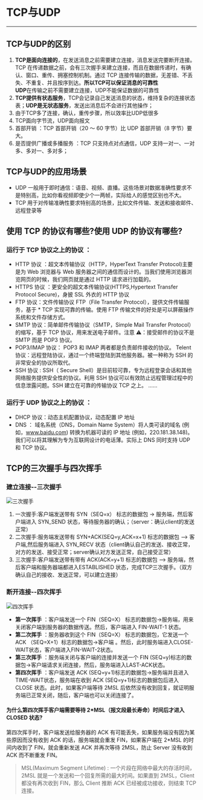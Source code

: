 # TCP与UDP
---
## TCP与UDP的区别
1. **TCP是面向连接的**，在发送消息之前需要建立连接，消息发送完要断开连接。TCP 在传递数据之前，会有三次握手来建立连接，而且在数据传递时，有确认、窗口、重传、拥塞控制机制。通过 TCP 连接传输的数据，无差错、不丢失、不重复、并且按序到达。**所以TCP可以保证消息的可靠性**<br>**UDP**在传输之前不需要建立连接，UDP不能保证数据的可靠性
2. **TCP提供有状态服务**，TCP会记录自己发送消息的状态，维持复杂的连接状态表；**UDP是无状态服务**，发送出消息后不会进行其他操作；
3. 由于TCP多了连接，确认，重传步骤，所以效率比UDP低很多
4. TCP面向字节流，UDP面向报文
5. 首部开销 ：TCP 首部开销（20 ～ 60 字节）比 UDP 首部开销（8 字节）要大。
6. 是否提供广播或多播服务 ：TCP 只支持点对点通信，UDP 支持一对一、一对多、多对一、多对多；

## TCP与UDP的应用场景
* UDP 一般用于即时通信：语音、视频、直播。这些场景对数据准确性要求不是特别高，比如你看视频即使少个一两帧，实际给人的感觉区别也不大。
* TCP 用于对传输准确性要求特别高的场景，比如文件传输、发送和接收邮件、远程登录等

## 使用 TCP 的协议有哪些?使用 UDP 的协议有哪些?

### 运行于 TCP 协议之上的协议 ：

* HTTP 协议 ：超文本传输协议（HTTP，HyperText Transfer Protocol)主要是为 Web 浏览器与 Web 服务器之间的通信而设计的。当我们使用浏览器浏览网页的时候，我们网页就是通过 HTTP 请求进行加载的。
* HTTPS 协议 ：更安全的超文本传输协议(HTTPS,Hypertext Transfer Protocol Secure)，身披 SSL 外衣的 HTTP 协议
* FTP 协议：文件传输协议 FTP（File Transfer Protocol），提供文件传输服务，基于 * TCP 实现可靠的传输。使用 FTP 传输文件的好处是可以屏蔽操作系统和文件存储方式。
* SMTP 协议：简单邮件传输协议（SMTP，Simple Mail Transfer Protocol）的缩写，基于 TCP 协议，用来发送电子邮件。注意 ⚠️：接受邮件的协议不是 SMTP 而是 POP3 协议。
* POP3/IMAP 协议： POP3 和 IMAP 两者都是负责邮件接收的协议。
Telent 协议：远程登陆协议，通过一个终端登陆到其他服务器。被一种称为 SSH 的非常安全的协议所取代。
* SSH 协议 : SSH（ Secure Shell）是目前较可靠，专为远程登录会话和其他网络服务提供安全性的协议。利用 SSH 协议可以有效防止远程管理过程中的信息泄露问题。SSH 建立在可靠的传输协议 TCP 之上。
......

### 运行于 UDP 协议之上的协议 ：

* DHCP 协议：动态主机配置协议，动态配置 IP 地址
* DNS ： 域名系统（DNS，Domain Name System）将人类可读的域名 (例如，www.baidu.com) 转换为机器可读的 IP 地址 (例如，220.181.38.148)。 我们可以将其理解为专为互联网设计的电话薄。实际上 DNS 同时支持 UDP 和 TCP 协议。

## TCP的三次握手与四次挥手

### 建立连接--三次握手
![三次握手](https://guide-blog-images.oss-cn-shenzhen.aliyuncs.com/github/javaguide/cs-basics/network/tcp-shakes-hands-three-times.png)
1. 一次握手:客户端发送带有 SYN（SEQ=x） 标志的数据包 -> 服务端，然后客户端进入 SYN_SEND 状态，等待服务器的确认；（server：确认client的发送正常）
2. 二次握手:服务端发送带有 SYN+ACK(SEQ=y,ACK=x+1) 标志的数据包 –> 客户端,然后服务端进入 SYN_RECV 状态（client确认自己的发送、接收正常，对方的发送、接受正常；server确认对方发送正常，自己接受正常）
3. 三次握手:客户端发送带有带有 ACK(ACK=y+1) 标志的数据包 –> 服务端，然后客户端和服务器端都进入ESTABLISHED 状态，完成TCP三次握手。（双方确认自己的接收、发送正常，可以建立连接）

### 断开连接--四次挥手
 ![四次挥手](https://guide-blog-images.oss-cn-shenzhen.aliyuncs.com/github/javaguide/cs-basics/network/tcp-waves-four-times.png)

 * **第一次挥手** ：客户端发送一个 FIN（SEQ=X） 标志的数据包->服务端，用来关闭客户端到服务器的数据传送。然后，客户端进入 FIN-WAIT-1 状态。
 * **第二次挥手** ：服务器收到这个 FIN（SEQ=X） 标志的数据包，它发送一个 ACK （SEQ=X+1）标志的数据包->客户端 。然后，此时服务端进入CLOSE-WAIT状态，客户端进入FIN-WAIT-2状态。
 * **第三次挥手** ：服务端关闭与客户端的连接并发送一个 FIN (SEQ=y)标志的数据包->客户端请求关闭连接，然后，服务端进入LAST-ACK状态。
 * **第四次挥手** ：客户端发送 ACK (SEQ=y+1)标志的数据包->服务端并且进入TIME-WAIT状态，服务端在收到 ACK (SEQ=y+1)标志的数据包后进入 CLOSE 状态。此时，如果客户端等待 2MSL 后依然没有收到回复，就证明服务端已正常关闭，随后，客户端也可以关闭连接了。

 #### 为什么第四次挥手客户端需要等待 2*MSL（报文段最长寿命）时间后才进入 CLOSED 状态?

 第四次挥手时，客户端发送给服务器的 ACK 有可能丢失，如果服务端没有因为某些原因而没有收到 ACK 的话，服务端就会重发 FIN，如果客户端在 2*MSL 的时间内收到了 FIN，就会重新发送 ACK 并再次等待 2MSL，防止 Server 没有收到 ACK 而不断重发 FIN。
>MSL(Maximum Segment Lifetime) : 一个片段在网络中最大的存活时间，2MSL 就是一个发送和一个回复所需的最大时间。如果直到 2MSL，Client 都没有再次收到 FIN，那么 Client 推断 ACK 已经被成功接收，则结束 TCP 连接。
